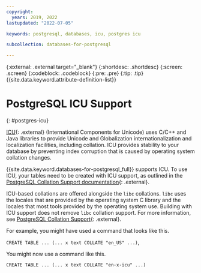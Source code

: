 ```yaml
---
copyright:
  years: 2019, 2022
lastupdated: "2022-07-05"

keywords: postgresql, databases, icu, postgres icu

subcollection: databases-for-postgresql

---
```


{:external: .external target="_blank"}
{:shortdesc: .shortdesc}
{:screen: .screen}
{:codeblock: .codeblock}
{:pre: .pre}
{:tip: .tip}
{{site.data.keyword.attribute-definition-list}}

# PostgreSQL ICU Support
{: #postgres-icu}

[ICU](http://site.icu-project.org/){: .external} (International Components for Unicode) uses C/C++ and Java libraries to provide Unicode and Globalization internationalization and localization facilities, including collation. ICU provides stability to your database by preventing index corruption that is caused by operating system collation changes. 

{{site.data.keyword.databases-for-postgresql_full}} supports ICU. To use ICU, your tables need to be created with ICU support, as outlined in the [PostgreSQL Collation Support documentation](http://www.postgresql.org/docs/10/static/collation.html){: .external}. 

ICU-based collations are offered alongside the `libc` collations. `libc` uses the locales that are provided by the operating system C library and the locales that most tools provided by the operating system use. Building with ICU support does not remove `libc` collation support. For more information, see [PostgreSQL Collation Support](https://www.postgresql.org/docs/12/collation.html){: .external}.

For example, you might have used a command that looks like this. 

`CREATE TABLE ... (... x text COLLATE "en_US" ...)`,

You might now use a command like this.

`CREATE TABLE ... (... x text COLLATE "en-x-icu" ...)`
